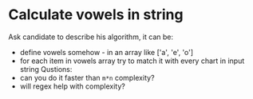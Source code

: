 ---
---

# Calculate vowels in string
Ask candidate to describe his algorithm, it can be:
* define vowels somehow - in an array like ['a', 'e', 'o']
* for each item in vowels array try to match it with every chart in input string
Qustions:
* can you do it faster than `m*n` complexity?
* will regex help with complexity?

